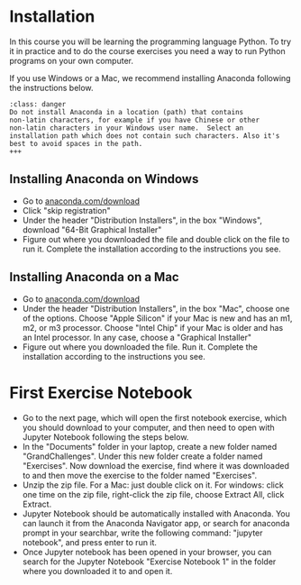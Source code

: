 # Installation

In this course you will be learning the programming language
Python. To try it in practice and to do the course exercises you need
a way to run Python programs on your own computer.

If you use Windows or a Mac, we recommend installing Anaconda
following the instructions below.

```{admonition} Attention
:class: danger
Do not install Anaconda in a location (path) that contains
non-latin characters, for example if you have Chinese or other
non-latin characters in your Windows user name.  Select an
installation path which does not contain such characters. Also it's
best to avoid spaces in the path.
+++
```

## Installing Anaconda on Windows

* Go to [anaconda.com/download](https://anaconda.com/download)
* Click "skip registration"
* Under the header "Distribution Installers", in the box "Windows", download "64-Bit Graphical Installer"
* Figure out where you downloaded the file and double click on the file to run it.
  Complete the installation according to the instructions you see.

## Installing Anaconda on a Mac

* Go to [anaconda.com/download](https://anaconda.com/download)
* Under the header "Distribution Installers", in the box "Mac", choose one of the options.
  Choose "Apple Silicon" if your Mac is new and has an m1, m2, or m3 processor.
  Choose "Intel Chip" if your Mac is older and has an Intel processor.
  In any case, choose a "Graphical Installer"
* Figure out where you downloaded the file. Run it.
  Complete the installation according to the instructions you see.

# First Exercise Notebook

* Go to the next page, which will open the first notebook exercise, which you should download to your computer, and then need to open with Jupyter Notebook following the steps below.
* In the "Documents" folder in your laptop, create a new folder named "GrandChallenges". Under this new folder create a folder named "Exercises". Now download the exercise, find where it was downloaded to and then move the exercise to the folder named "Exercises".
* Unzip the zip file. For a Mac: just double click on it. For windows: click one time on the zip file, right-click the zip file, choose Extract All, click Extract.
* Jupyter Notebook should be automatically installed with Anaconda. You can launch it from the Anaconda Navigator app, or search for anaconda prompt in your searchbar, write the following command: "jupyter notebook", and press enter to run it.
* Once Jupyter notebook has been opened in your browser, you can search for the Jupyter Notebook "Exercise Notebook 1" in the folder where you downloaded it to and open it.
